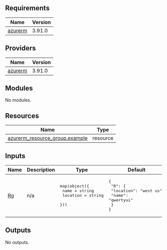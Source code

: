 <!-- BEGIN_TF_DOCS -->
## Requirements

| Name | Version |
|------|---------|
| <a name="requirement_azurerm"></a> [azurerm](#requirement\_azurerm) | 3.91.0 |

## Providers

| Name | Version |
|------|---------|
| <a name="provider_azurerm"></a> [azurerm](#provider\_azurerm) | 3.91.0 |

## Modules

No modules.

## Resources

| Name | Type |
|------|------|
| [azurerm_resource_group.example](https://registry.terraform.io/providers/hashicorp/azurerm/3.91.0/docs/resources/resource_group) | resource |

## Inputs

| Name | Description | Type | Default | Required |
|------|-------------|------|---------|:--------:|
| <a name="input_Rg"></a> [Rg](#input\_Rg) | n/a | <pre>map(object({<br>    name = string<br>    location = string<br>  }))</pre> | <pre>{<br>  "R": {<br>    "location": "west us",<br>    "name": "qwertyui"<br>  }<br>}</pre> | no |

## Outputs

No outputs.
<!-- END_TF_DOCS -->
